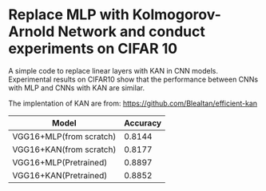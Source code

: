 # Replace MLP with Kolmogorov-Arnold Network and conduct experiments on CIFAR 10
A simple code to replace linear layers with KAN in CNN models. Experimental results on CIFAR10 show that the performance between CNNs with MLP and CNNs with KAN are similar.

The implentation of KAN are from: https://github.com/Blealtan/efficient-kan

| Model | Accuracy | 
| --- | --- | 
| VGG16+MLP(from scratch) | 0.8144 |  
| VGG16+KAN(from scratch)  |0.8177 |  
| VGG16+MLP(Pretrained)| 0.8897 |  
| VGG16+KAN(Pretrained)  | 0.8852 |  
